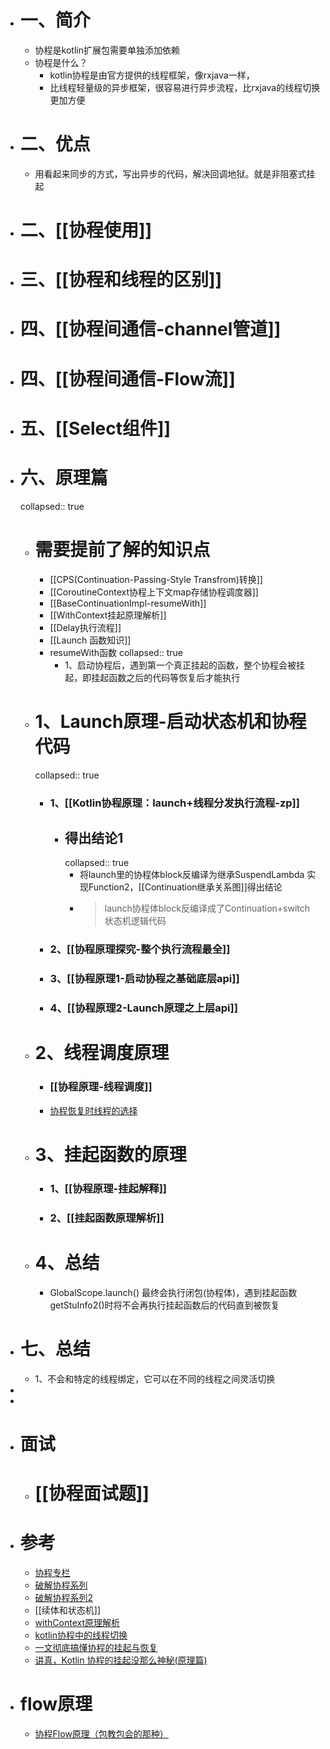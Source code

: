 - # 一、简介
	- 协程是kotlin扩展包需要单独添加依赖
	- 协程是什么？
		- kotlin协程是由官方提供的线程框架，像rxjava一样，
		- 比线程轻量级的异步框架，很容易进行异步流程，比rxjava的线程切换更加方便
- # 二、优点
	- 用看起来同步的方式，写出异步的代码，解决回调地狱。就是非阻塞式挂起
- # 二、[[协程使用]]
- # 三、[[协程和线程的区别]]
- # 四、[[协程间通信-channel管道]]
- # 四、[[协程间通信-Flow流]]
- # 五、[[Select组件]]
- # 六、原理篇
  collapsed:: true
	- # 需要提前了解的知识点
		- [[CPS(Continuation-Passing-Style Transfrom)转换]]
		- [[CoroutineContext协程上下文map存储协程调度器]]
		- [[BaseContinuationImpl-resumeWith]]
		- [[WithContext挂起原理解析]]
		- [[Delay执行流程]]
		- [[Launch 函数知识]]
		- resumeWith函数
		  collapsed:: true
			- 1、启动协程后，遇到第一个真正挂起的函数，整个协程会被挂起，即挂起函数之后的代码等恢复后才能执行
	- # 1、Launch原理-启动状态机和协程代码
	  collapsed:: true
		- ###  1、[[Kotlin协程原理：launch+线程分发执行流程-zp]]
			- ## 得出结论1
			  collapsed:: true
				- 将launch里的协程体block反编译为继承SuspendLambda 实现Function2，[[Continuation继承关系图]]得出结论
				- >launch协程体block反编译成了Continuation+switch 状态机逻辑代码
		- ### 2、[[协程原理探究-整个执行流程最全]]
		- ### 3、[[协程原理1-启动协程之基础底层api]]
		- ### 4、[[协程原理2-Launch原理之上层api]]
	- # 2、线程调度原理
		- ### [[协程原理-线程调度]]
		- [协程恢复时线程的选择]( https://juejin.cn/post/7113706345190129700)
	- # 3、挂起函数的原理
		- ### 1、[[协程原理-挂起解释]]
		- ### 2、[[挂起函数原理解析]]
	- # 4、总结
		- GlobalScope.launch() 最终会执行闭包(协程体)，遇到挂起函数getStuInfo2()时将不会再执行挂起函数后的代码直到被恢复
- # 七、总结
	- 1、不会和特定的线程绑定，它可以在不同的线程之间灵活切换
-
-
- # 面试
	- # [[协程面试题]]
- # 参考
	- [协程专栏](https://juejin.cn/column/7090416754840567816)
	- [破解协程系列](https://www.jianshu.com/u/a324daa6fa19)
	- [破解协程系列2](https://www.bennyhuo.com/2019/03/31/kotlin-coroutines-00-forword/)
	- [[续体和状态机]]
	- [withContext原理解析](https://juejin.cn/post/7111246680338464804#heading-7)
	- [kotlin协程中的线程切换](https://juejin.cn/post/7195156647772667962)
	- [一文彻底搞懂协程的挂起与恢复](https://blog.csdn.net/m0_64420071/article/details/127055506?csdn_share_tail=%7B%22type%22%3A%22blog%22%2C%22rType%22%3A%22article%22%2C%22rId%22%3A%22127055506%22%2C%22source%22%3A%22unlogin%22%7D)
	- [讲真，Kotlin 协程的挂起没那么神秘(原理篇)](https://juejin.cn/post/7111246680338464804#heading-7)
- # flow原理
	- [协程Flow原理（包教包会的那种）](https://juejin.cn/post/7231816037812813882)